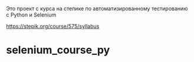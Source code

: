 Это проект с курса на степике по автоматизированному тестированию с Python и Selenium

https://stepik.org/course/575/syllabus
# selenium_course_py
